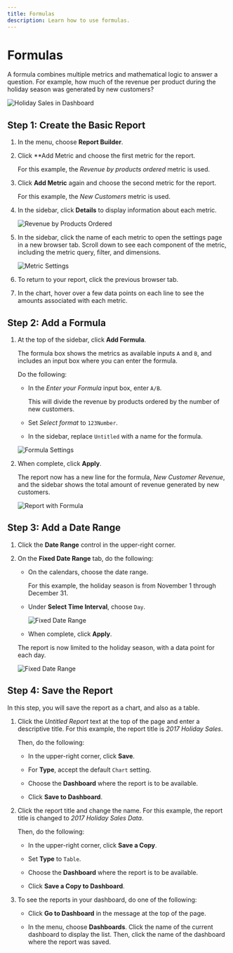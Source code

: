 ```yaml
---
title: Formulas
description: Learn how to use formulas.
---
```

# Formulas

A formula combines multiple metrics and mathematical logic to answer a question. For example, how much of the revenue per product during the holiday season was generated by new customers?

![Holiday Sales in Dashboard](../../mbi/assets/magento-bi-report-builder-revenue-by-products-formula-report-holiday-sales-dashboard.png)<!--{: .zoom}-->

## Step 1: Create the Basic Report

1. In the menu, choose **Report Builder**.

1. Click **Add Metric and choose the first metric for the report.

    For this example, the _Revenue by products ordered_ metric is used.

1. Click **Add Metric** again and choose the second metric for the report.

    For this example, the _New Customers_ metric is used.

1. In the sidebar, click **Details** to display information about each metric.

    ![Revenue by Products Ordered](../../mbi/assets/magento-bi-report-builder-revenue-by-products.png)<!--{: .zoom}-->

1. In the sidebar, click the name of each metric to open the settings page in a new browser tab. Scroll down to see each component of the metric, including the metric query, filter, and dimensions.

    ![Metric Settings](../../mbi/assets/magento-bi-report-builder-revenue-by-products-metric-detail.png)<!--{: .zoom}-->

1. To return to your report, click the previous browser tab.

1. In the chart, hover over a few data points on each line to see the amounts associated with each metric.

## Step 2: Add a Formula

1. At the top of the sidebar, click **Add Formula**.

    The formula box shows the metrics as available inputs `A` and `B`, and includes an input box where you can enter the formula.

    Do the following:

    * In the _Enter your Formula_ input box, enter `A/B`.

        This will divide the revenue by products ordered by the number of new customers.

    * Set *Select format* to `123Number`.

    * In the sidebar, replace `Untitled` with a name for the formula.

    ![Formula Settings](../../mbi/assets/magento-bi-report-builder-revenue-by-products-add-formula-detail.png)<!--{: .zoom}-->

1. When complete, click **Apply**.

    The report now has a new line for the formula, _New Customer Revenue_, and the sidebar shows the total amount of revenue generated by new customers.

    ![Report with Formula](../../mbi/assets/magento-bi-report-builder-revenue-by-products-formula-report.png)<!--{: .zoom}-->

## Step 3: Add a Date Range

1. Click the **Date Range** control in the upper-right corner.

1. On the **Fixed Date Range** tab, do the following:

    * On the calendars, choose the date range.

        For this example, the holiday season is from November 1 through December 31.

    * Under **Select Time Interval**, choose `Day`.

        ![Fixed Date Range](../../mbi/assets/magento-bi-report-builder-revenue-by-products-formula-report-fixed-date-range.png)<!--{: .zoom}-->

    * When complete, click **Apply**.

    The report is now limited to the holiday season, with a data point for each day.

    ![Fixed Date Range](../../mbi/assets/magento-bi-report-builder-revenue-by-products-formula-report-fixed-date-range-report.png)<!--{: .zoom}-->

## Step 4: Save the Report

In this step, you will save the report as a chart, and also as a table.

1. Click the _Untitled Report_ text at the top of the page and enter a descriptive title. For this example, the report title is _2017 Holiday Sales_.

    Then, do the following:

    * In the upper-right corner, click **Save**.

    * For **Type**, accept the default `Chart` setting.

    * Choose the **Dashboard** where the report is to be available.

    * Click **Save to Dashboard**.

1. Click the report title and change the name. For this example, the report title is changed to _2017 Holiday Sales Data_.

    Then, do the following:

    * In the upper-right corner, click **Save a Copy**.

    * Set **Type** to `Table`.

    * Choose the **Dashboard** where the report is to be available.

    * Click **Save a Copy to Dashboard**.

1. To see the reports in your dashboard, do one of the following:

    * Click **Go to Dashboard** in the message at the top of the page.

    * In the menu, choose **Dashboards**. Click the name of the current dashboard to display the list. Then, click the name of the dashboard where the report was saved.
